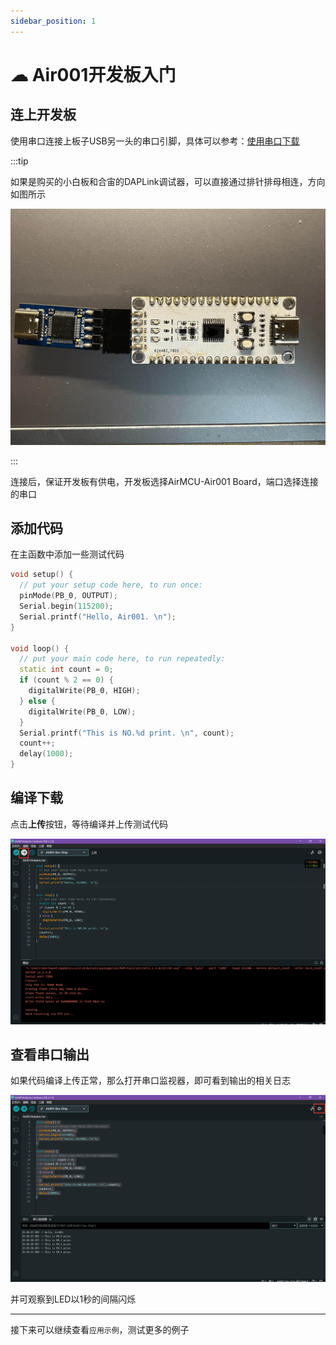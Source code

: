 ```yaml
---
sidebar_position: 1
---
```


# ☁ Air001开发板入门

## 连上开发板

使用串口连接上板子USB另一头的串口引脚，具体可以参考：[使用串口下载](https://wiki.luatos.com/chips/air001/mcu.html#id4)

:::tip

如果是购买的小白板和合宙的DAPLink调试器，可以直接通过排针排母相连，方向如图所示

![5](img/2023-05-08-21-19-23.jpg)

:::

连接后，保证开发板有供电，开发板选择AirMCU-Air001 Board，端口选择连接的串口

## 添加代码

在主函数中添加一些测试代码

```cpp title="Air001Arduino.ino"
void setup() {
  // put your setup code here, to run once:
  pinMode(PB_0, OUTPUT);
  Serial.begin(115200);
  Serial.printf("Hello, Air001. \n");
}

void loop() {
  // put your main code here, to run repeatedly:
  static int count = 0;
  if (count % 2 == 0) {
    digitalWrite(PB_0, HIGH);
  } else {
    digitalWrite(PB_0, LOW);
  }
  Serial.printf("This is NO.%d print. \n", count);
  count++;
  delay(1000);
}
```

## 编译下载

点击**上传**按钮，等待编译并上传测试代码

![1](img/2023-05-08-23-29-24.png)

## 查看串口输出

如果代码编译上传正常，那么打开串口监视器，即可看到输出的相关日志

![2](img/2023-05-08-23-30-57.png)

并可观察到LED以1秒的间隔闪烁

---

接下来可以继续查看`应用示例`，测试更多的例子
